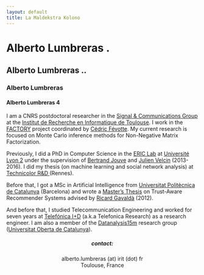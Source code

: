 ```yaml
---
layout: default
title: La Maldekstra Kolono
---
```


# Alberto Lumbreras .

## Alberto Lumbreras ..

### Alberto Lumbreras

#### Alberto Lumbreras 4


<p> I am a CNRS postdoctoral researcher in the <a href = "http://sc.enseeiht.fr/Signal & Communications Group">Signal & Communications Group</a>
at the <a href="https://www.irit.fr/?lang=fr">Institut de Recherche en Informatique de Toulouse</a>. 
I work in the <a href="http://projectfactory.irit.fr/">FACTORY</a> project 
coordinated by <a href="https://www.irit.fr/~Cedric.Fevotte/">Cédric Févotte</a>. 
My current research is focused on Monte Carlo inference methods for Non-Negative Matrix Factorization.

<p>Previously, I did a PhD in Computer Science in the <a href="http://eric.univ-lyon2.fr/">ERIC Lab</a> 
at <a href="http://www.univ-lyon2.fr/">Université Lyon 2</a> 
under the supervision of <a href="http://blogs.univ-tlse2.fr/jouve/">Bertrand Jouve</a> 
and <a href="http://mediamining.univ-lyon2.fr/people/velcin/">Julien Velcin</a> (2013-2016). 
I did my thesis (on machine learning and social network analysis) at <a href="http://www.technicolor.com/">Technicolor R&D </a> (Rennes).</p> 

<p>Before that, I got a MSc in Artificial Intelligence from <a href="http://www.upc.edu/?set_language=en">Universitat Politècnica de Catalunya</a> (Barcelona)
and wrote a <a href="http://www.albertolumbreras.net/files/Lumbreras_MasterThesis.pdf">Master’s Thesis</a> on Trust-Aware Recommender Systems 
advised by <a href="http://www.lsi.upc.edu/~gavalda/">Ricard Gavaldà</a> (2012).</p>

<p>And before that, I studied Telecommunication Engineering 
and worked for seven years at <a href="http://tid.es/en/Pages/default.aspx">Telefónica I+D</a> (a.k.a Telefonica Research) 
as a research engineer. 
I am also a member of the <a href="http://datanalysis15m.wordpress.com/">Datanalysis15m</a> research group 
(<a href="http://www.uoc.edu/portal/en/index.html">Universitat Oberta de Catalunya</a>).</p>

<div align="center">
	<h5>contact:</h5>
	<p>alberto.lumbreras (at) irit (dot) fr<br /> Toulouse, France</p>
</div>

  
